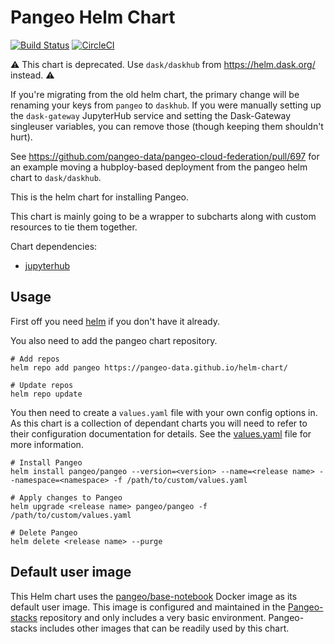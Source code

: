 # Pangeo Helm Chart
[![Build Status](https://travis-ci.org/pangeo-data/helm-chart.svg?branch=master)](https://travis-ci.org/pangeo-data/helm-chart) [![CircleCI](https://circleci.com/gh/pangeo-data/helm-chart/tree/master.svg?style=svg)](https://circleci.com/gh/pangeo-data/helm-chart/tree/master)

⚠️  This chart is deprecated. Use `dask/daskhub` from https://helm.dask.org/ instead. ⚠️

If you're migrating from the old helm chart, the primary change will be renaming your
keys from ``pangeo`` to ``daskhub``. If you were manually setting up the `dask-gateway`
JupyterHub service and setting the Dask-Gateway singleuser variables, you can remove
those (though keeping them shouldn't hurt).

See https://github.com/pangeo-data/pangeo-cloud-federation/pull/697 for an
example moving a hubploy-based deployment from the pangeo helm chart to `dask/daskhub`.

This is the helm chart for installing Pangeo.

This chart is mainly going to be a wrapper to subcharts along with custom resources to tie them together.

Chart dependencies:
 - [jupyterhub](https://zero-to-jupyterhub.readthedocs.io/en/latest/)

## Usage

First off you need [helm](https://github.com/kubernetes/helm) if you don't have it already.

You also need to add the pangeo chart repository.

```shell
# Add repos
helm repo add pangeo https://pangeo-data.github.io/helm-chart/

# Update repos
helm repo update
```

You then need to create a `values.yaml` file with your own config options in. As this chart is a collection of dependant charts you will need to refer to their configuration documentation for details. See the [values.yaml](pangeo/values.yaml) file for more information.

```shell
# Install Pangeo
helm install pangeo/pangeo --version=<version> --name=<release name> --namespace=<namespace> -f /path/to/custom/values.yaml

# Apply changes to Pangeo
helm upgrade <release name> pangeo/pangeo -f /path/to/custom/values.yaml

# Delete Pangeo
helm delete <release name> --purge
```

## Default user image

This Helm chart uses the [pangeo/base-notebook](https://hub.docker.com/r/pangeo/base-notebook) Docker image as its default user image. This image is configured and maintained in the [Pangeo-stacks](https://github.com/pangeo-data/pangeo-stacks) repository and only includes a very basic environment. Pangeo-stacks includes other images that can be readily used by this chart.
